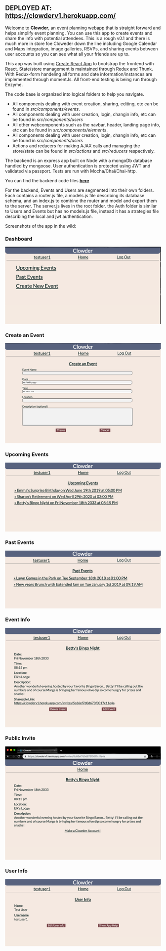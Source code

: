 ## DEPLOYED AT: https://clowderv1.herokuapp.com/

Welcome to **Clowder**, an event planning webapp that is straight forward and helps simplify event planning. You can use this app to create events and share the info with potential attendees. This is a rough v0.1 and there is much more in store foe Cloweder down the line including Google Calendar and Maps integration, image galleries, RSVPs, and sharing events between user accounts so you can see what all your friends are up to.

This app was built using [Create React App](https://github.com/facebookincubator/create-react-app) to bootstrap the frontend with React. State/store management is maintained through Redux and Thunk. With Redux-form handeling all forms and date information/instances are implemented through momentJs. All front-end testing is being run through Enzyme.

The code base is organized into logical folders to help you navigate. 

* All components dealing with event creation, sharing, editing, etc can be found in *src/components/events*.
* All components dealing with user creation, login, changin info, etc can be found in *src/components/users*
* All other webcomponents such as the navbar, header, landing page info, etc can be found in *src/components/elements*.
* All components dealing with user creation, login, changin info, etc can be found in *src/components/users*
* Actions and reducers for making AJAX calls and managing the store/state can be found in *src/actions* and *src/reducers* respectively.

The backend is an express app built on Node with a mongoDb database handled by mongoose. User authentication is protected using JWT and validated via passport. Tests are run with Mocha/Chai/Chai-http. 

You can find the backend code files [**here**](https://github.com/thinkful-ei27/clowder-app-v1-server)

For the backend, Events and Users are segmented into their own folders. Each contains a router.js file, a models.js file describing its database schema, and an index.js to combine the router and model and export them to the server. The server.js lives in the root folder. the Auth folder is similar to Users and Events but has no models.js file, instead it has a strategies file describing the local and jwt authentication.

Screenshots of the app in the wild:

### Dashboard
![Dashboard](/images/Dashboard.png)

### Create an Event
![CreateEvent Page](/images/CreateEvent.png)

### Upcoming Events
![List of Upcoming Events](/images/Upcoming.png)

### Past Events
![List of Past Events](/images/Past.png)

### Event Info
![Event Info Page](/images/Event.png)

### Public Invite
![Public Invite Page](/images/Invite.png)

### User Info
![User Info Page](/images/UserInfo.png)

